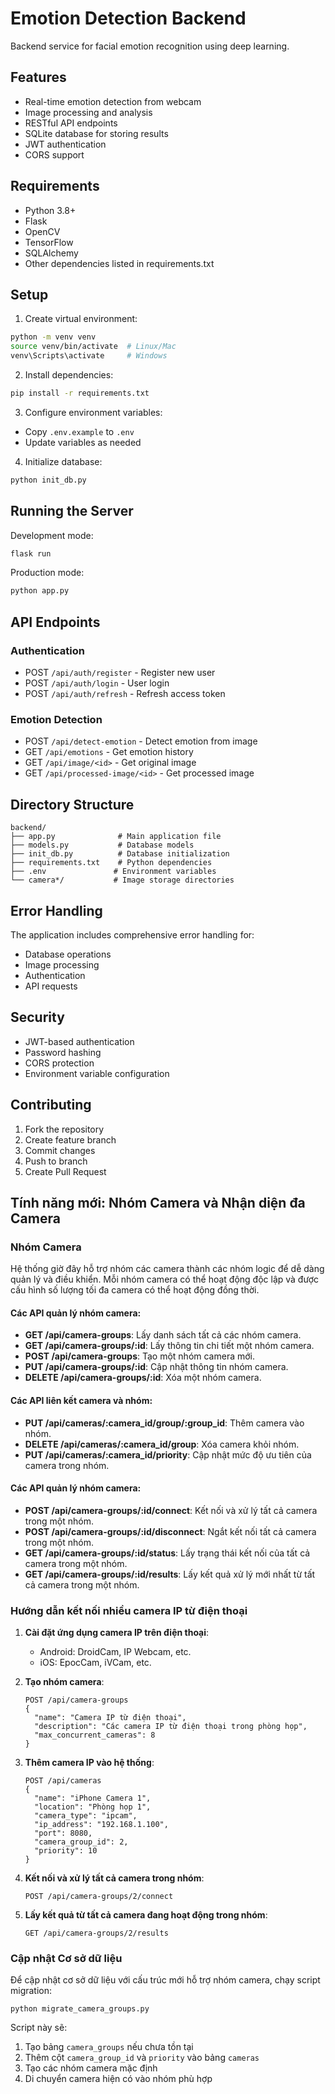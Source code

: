 # Emotion Detection Backend

Backend service for facial emotion recognition using deep learning.

## Features

- Real-time emotion detection from webcam
- Image processing and analysis
- RESTful API endpoints
- SQLite database for storing results
- JWT authentication
- CORS support

## Requirements

- Python 3.8+
- Flask
- OpenCV
- TensorFlow
- SQLAlchemy
- Other dependencies listed in requirements.txt

## Setup

1. Create virtual environment:
```bash
python -m venv venv
source venv/bin/activate  # Linux/Mac
venv\Scripts\activate     # Windows
```

2. Install dependencies:
```bash
pip install -r requirements.txt
```

3. Configure environment variables:
- Copy `.env.example` to `.env`
- Update variables as needed

4. Initialize database:
```bash
python init_db.py
```

## Running the Server

Development mode:
```bash
flask run
```

Production mode:
```bash
python app.py
```

## API Endpoints

### Authentication
- POST `/api/auth/register` - Register new user
- POST `/api/auth/login` - User login
- POST `/api/auth/refresh` - Refresh access token

### Emotion Detection
- POST `/api/detect-emotion` - Detect emotion from image
- GET `/api/emotions` - Get emotion history
- GET `/api/image/<id>` - Get original image
- GET `/api/processed-image/<id>` - Get processed image

## Directory Structure

```
backend/
├── app.py              # Main application file
├── models.py           # Database models
├── init_db.py          # Database initialization
├── requirements.txt    # Python dependencies
├── .env               # Environment variables
└── camera*/           # Image storage directories
```

## Error Handling

The application includes comprehensive error handling for:
- Database operations
- Image processing
- Authentication
- API requests

## Security

- JWT-based authentication
- Password hashing
- CORS protection
- Environment variable configuration

## Contributing

1. Fork the repository
2. Create feature branch
3. Commit changes
4. Push to branch
5. Create Pull Request

## Tính năng mới: Nhóm Camera và Nhận diện đa Camera

### Nhóm Camera
Hệ thống giờ đây hỗ trợ nhóm các camera thành các nhóm logic để dễ dàng quản lý và điều khiển. Mỗi nhóm camera có thể hoạt động độc lập và được cấu hình số lượng tối đa camera có thể hoạt động đồng thời.

#### Các API quản lý nhóm camera:

- **GET /api/camera-groups**: Lấy danh sách tất cả các nhóm camera.
- **GET /api/camera-groups/:id**: Lấy thông tin chi tiết một nhóm camera.
- **POST /api/camera-groups**: Tạo một nhóm camera mới.
- **PUT /api/camera-groups/:id**: Cập nhật thông tin nhóm camera.
- **DELETE /api/camera-groups/:id**: Xóa một nhóm camera.

#### Các API liên kết camera và nhóm:

- **PUT /api/cameras/:camera_id/group/:group_id**: Thêm camera vào nhóm.
- **DELETE /api/cameras/:camera_id/group**: Xóa camera khỏi nhóm.
- **PUT /api/cameras/:camera_id/priority**: Cập nhật mức độ ưu tiên của camera trong nhóm.

#### Các API quản lý nhóm camera:

- **POST /api/camera-groups/:id/connect**: Kết nối và xử lý tất cả camera trong một nhóm.
- **POST /api/camera-groups/:id/disconnect**: Ngắt kết nối tất cả camera trong một nhóm.
- **GET /api/camera-groups/:id/status**: Lấy trạng thái kết nối của tất cả camera trong một nhóm.
- **GET /api/camera-groups/:id/results**: Lấy kết quả xử lý mới nhất từ tất cả camera trong một nhóm.

### Hướng dẫn kết nối nhiều camera IP từ điện thoại

1. **Cài đặt ứng dụng camera IP trên điện thoại**:
   - Android: DroidCam, IP Webcam, etc.
   - iOS: EpocCam, iVCam, etc.

2. **Tạo nhóm camera**:
   ```
   POST /api/camera-groups
   {
     "name": "Camera IP từ điện thoại",
     "description": "Các camera IP từ điện thoại trong phòng họp",
     "max_concurrent_cameras": 8
   }
   ```

3. **Thêm camera IP vào hệ thống**:
   ```
   POST /api/cameras
   {
     "name": "iPhone Camera 1",
     "location": "Phòng họp 1",
     "camera_type": "ipcam",
     "ip_address": "192.168.1.100",
     "port": 8080,
     "camera_group_id": 2,
     "priority": 10
   }
   ```

4. **Kết nối và xử lý tất cả camera trong nhóm**:
   ```
   POST /api/camera-groups/2/connect
   ```

5. **Lấy kết quả từ tất cả camera đang hoạt động trong nhóm**:
   ```
   GET /api/camera-groups/2/results
   ```

### Cập nhật Cơ sở dữ liệu

Để cập nhật cơ sở dữ liệu với cấu trúc mới hỗ trợ nhóm camera, chạy script migration:

```
python migrate_camera_groups.py
```

Script này sẽ:
1. Tạo bảng `camera_groups` nếu chưa tồn tại
2. Thêm cột `camera_group_id` và `priority` vào bảng `cameras`
3. Tạo các nhóm camera mặc định
4. Di chuyển camera hiện có vào nhóm phù hợp 